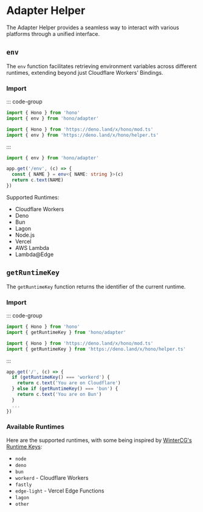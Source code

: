 # Adapter Helper

The Adapter Helper provides a seamless way to interact with various platforms through a unified interface.

## `env`

The `env` function facilitates retrieving environment variables across different runtimes, extending beyond just Cloudflare Workers' Bindings.

### Import

::: code-group

```ts [npm]
import { Hono } from 'hono'
import { env } from 'hono/adapter'
```

```ts [Deno]
import { Hono } from 'https://deno.land/x/hono/mod.ts'
import { env } from 'https://deno.land/x/hono/helper.ts'
```

:::

```ts
import { env } from 'hono/adapter'

app.get('/env', (c) => {
  const { NAME } = env<{ NAME: string }>(c)
  return c.text(NAME)
})
```

Supported Runtimes:

- Cloudflare Workers
- Deno
- Bun
- Lagon
- Node.js
- Vercel
- AWS Lambda
- Lambda@Edge

## `getRuntimeKey`

The `getRuntimeKey` function returns the identifier of the current runtime.

### Import

::: code-group

```ts [npm]
import { Hono } from 'hono'
import { getRuntimeKey } from 'hono/adapter'
```

```ts [Deno]
import { Hono } from 'https://deno.land/x/hono/mod.ts'
import { getRuntimeKey } from 'https://deno.land/x/hono/helper.ts'
```

:::

```ts
app.get('/', (c) => {
  if (getRuntimeKey() === 'workerd') {
    return c.text('You are on Cloudflare')
  } else if (getRuntimeKey() === 'bun') {
    return c.text('You are on Bun')
  }
  ...
})
```

### Available Runtimes

Here are the supported runtimes, with some being inspired by [WinterCG's Runtime Keys](https://runtime-keys.proposal.wintercg.org/):

- `node`
- `deno`
- `bun`
- `workerd` - Cloudflare Workers
- `fastly`
- `edge-light` - Vercel Edge Functions
- `lagon`
- `other`
